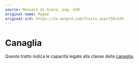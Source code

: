 ```yaml
---
source: Manuale di Gioco, pag. 630
original-name: Rogue
original-srd: https://2e.aonprd.com/Traits.aspx?ID=139
---
```


# Canaglia

Questo tratto indica le capacità legate alla classe della
[canaglia](/classi/canaglia).
